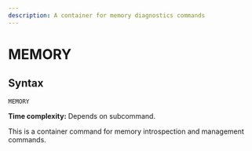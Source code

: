 ```yaml
---
description: A container for memory diagnostics commands
---
```


# MEMORY

## Syntax

    MEMORY 

**Time complexity:** Depends on subcommand.

This is a container command for memory introspection and management commands.

<!-- To see the list of available commands you can call `MEMORY HELP`. -->
